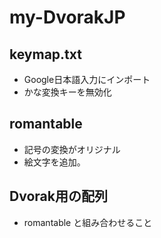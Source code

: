 # my-DvorakJP

## keymap.txt

- Google日本語入力にインポート
- かな変換キーを無効化

## romantable

- 記号の変換がオリジナル
- 絵文字を追加。

## Dvorak用の配列

- romantable と組み合わせること
